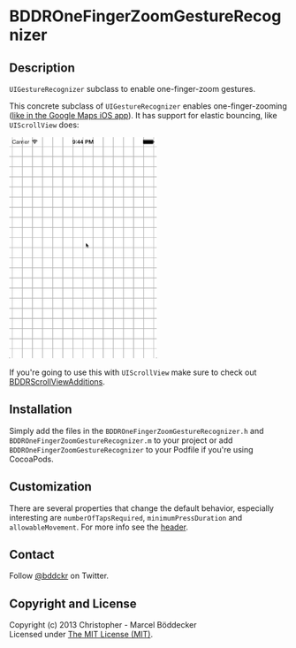 # BDDROneFingerZoomGestureRecognizer

## Description

`UIGestureRecognizer` subclass to enable one-finger-zoom gestures.

This concrete subclass of `UIGestureRecognizer` enables one-finger-zooming ([like in the Google Maps iOS app](http://littlebigdetails.com/post/51559128905/)). It has support for elastic bouncing, like `UIScrollView` does:

<img src="Demo.gif" alt="Demo" style="height: 400px;"/>

If you're going to use this with `UIScrollView` make sure to check out [BDDRScrollViewAdditions](https://github.com/bddckr/BDDRScrollViewAdditions).

## Installation

Simply add the files in the `BDDROneFingerZoomGestureRecognizer.h` and `BDDROneFingerZoomGestureRecognizer.m` to your project or add `BDDROneFingerZoomGestureRecognizer` to your Podfile if you're using CocoaPods.

## Customization

There are several properties that change the default behavior, especially interesting are `numberOfTapsRequired`, `minimumPressDuration` and `allowableMovement`. For more info see the [header](BDDROneFingerZoomGestureRecognizer.h).

## Contact

Follow [@bddckr](https://twitter.com/bddckr) on Twitter.

## Copyright and License

Copyright (c) 2013 Christopher - Marcel Böddecker  
Licensed under [The MIT License (MIT)](http://choosealicense.com/licenses/mit).
